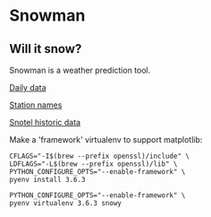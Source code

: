 # Snowman

## Will it snow?

Snowman is a weather prediction tool.

[Daily data](ftp://ftp.ncdc.noaa.gov/pub/data/gsod/readme.txt)

[Station names](ftp://ftp.ncdc.noaa.gov/pub/data/noaa/isd-history.txt)

[Snotel historic data](https://wcc.sc.egov.usda.gov/nwcc/tabget?state=UT)

Make a 'framework' virtualenv to support matplotlib:

    CFLAGS="-I$(brew --prefix openssl)/include" \
    LDFLAGS="-L$(brew --prefix openssl)/lib" \
    PYTHON_CONFIGURE_OPTS="--enable-framework" \
    pyenv install 3.6.3

    PYTHON_CONFIGURE_OPTS="--enable-framework" \
    pyenv virtualenv 3.6.3 snowy

